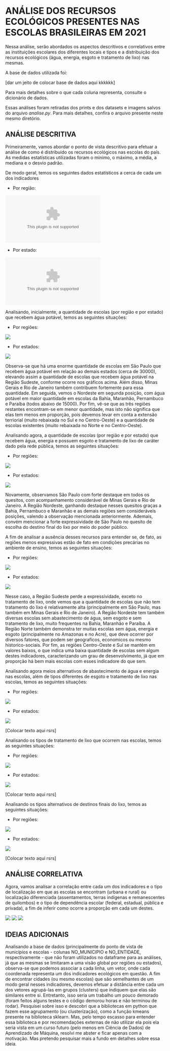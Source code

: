 # ANÁLISE DOS RECURSOS ECOLÓGICOS PRESENTES NAS ESCOLAS BRASILEIRAS EM 2021

Nessa análise, serão abordados os aspectos descritivos e correlativos entre as instituições escolares dos diferentes locais e tipos e a distribuição dos recursos ecológicos (água, energia, esgoto e tratamento de lixo) nas mesmas.

A base de dados utilizada foi:

[dar um jeito de colocar base de dados aqui kkkkkk]

Para mais detalhes sobre o que cada coluna representa, consulte o dicionário de dados.

Essas análises foram retiradas dos prints e dos datasets e imagens salvos do arquivo _analise.py_. Para mais detalhes, confira o arquivo presente neste mesmo diretório.

## ANÁLISE DESCRITIVA

Primeiramente, vamos abordar o ponto de vista descritivo para efetuar a análise de como é distribuido os recursos ecológicos nas escolas do país. As medidas estatísticas utilizadas foram o mínimo, o máximo, a média, a mediana e o desvio padrão.

De modo geral, temos os seguintes dados estatísticos a cerca de cada um dos indicadores

- Por região:

![](datasets/dados_reg.csv)

- Por estado:

![](datasets/dados_est.csv)

Analisando, inicialmente, a quantidade de escolas (por região e por estado) que recebem água potável, temos as seguintes situações:

- Por regiões:

![](imagens/11.png)

- Por estados:

![](imagens/12.png)

Observa-se que há uma enorme quantidade de escolas em São Paulo que recebem água potável em relação ao demais estados (cerca de 30000), elevando assim a quantidade de escolas que recebem água potável na Região Sudeste, conforme ocorre nos gráficos acima. Além disso, Minas Gerais e Rio de Janeiro também contribuem fortemente para essa quantidade. Em seguida, vemos o Nordeste em segunda posição, com água potável em maior quantidade em escolas da Bahia, Maranhão, Pernambuco e Paraíba (todos abaixo de 15000). Por fim, vê-se que as três regiões restantes encontram-se em menor quantidade, mas isto não significa que elas tem menos em proporção, pois devemos levar em conta a extensão terriorial (muito rebaixada no Sul e no Centro-Oeste) e a quantidade de escolas existentes (muito rebaixada no Norte e no Centro-Oeste).

Analisando agora, a quantidade de escolas (por região e por estado) que recebem água, energia e possuem esgoto e tratamento de lixo de caráter dado pela rede pública, temos as seguintes situações:

- Por regiões:

![](imagens/21.png)

- Por estados:

![](imagens/22.png)

Novamente, observamos São Paulo com forte destaque em todos os quesitos, com acompanhamento considerável de Minas Gerais e Rio de Janeiro. A Região Nordeste, ganhando destaque nesses quesitos graças a Bahia, Pernambuco e Maranhão e as demais regiões sem consideráveis posições, valendo a observação mencionada anteriormente. Ademais, convém mencionar a forte expressividade de São Paulo no quesito de escolha do destino final do lixo por meio do poder público.

A fim de analisar a ausência desses recursos para entender se, de fato, as regiões menos expressivas estão de fato em condições precárias no ambiente de ensino, temos as seguintes situações:

- Por regiões:

![](imagens/31.png)

- Por estados:

![](imagens/32.png)

Nesse caso, a Região Sudeste perde a expressividade, exceto no tratamento de lixo, onde vemos que a quantidade de escolas que não tem tratamento do lixo é relativamente alta (principalmente em São Paulo, mas também em Minas Gerais e Rio de Janeiro). A Região Nordeste tem também diversas escolas sem abastecimento de água, sem esgoto e sem tratamento de lixo, muito frequentes na Bahia, Maranhão e Paraíba. A Região Norte também demonstra ter muitas escolas sem água, energia e esgoto (principalmente no Amazonas e no Acre), que deve ocorrer por diversos fatores, que podem ser geograficos, economicos ou mesmo historico-sociais. Por fim, as regiões Centro-Oeste e Sul se mantém em valores baixos, o que indica uma baixa quantidade de escolas sem algum destes indicadores, caracterizando um grau de desenvolvimento, já que em proporção há bem mais escolas com esses indicadore do que sem.

Analisando agora meios alternativos de abastecimento de água e energia nas escolas, além de tipos diferentes de esgoto e tratamento de lixo nas escolas, temos as seguintes situações:

- Por regiões:

![](imagens/41.png)

- Por estados:

![](imagens/42.png)

[Colocar texto aqui rsrs]

Analisando os tipos de tratamento de lixo que ocorrem nas escolas, temos as seguintes situações:

- Por regiões:

![](imagens/51.png)

- Por estados:

![](imagens/52.png)

[Colocar texto aqui rsrs]

Analisando os tipos alternativos de destinos finais do lixo, temos as seguintes situações:

- Por regiões:

![](imagens/61.png)

- Por estados:

![](imagens/62.png)

[Colocar texto aqui rsrs]

## ANÁLISE CORRELATIVA

Agora, vamos analisar a correlação entre cada um dos indicadores e o tipo de localização em que as escolas se encontram (urbana e rural) ou localização diferenciada (assentamentos, terras indígenas e remanescentes de quilombos) e o tipo de dependência escolar (federal, estadual, pública e privada), a fim de inferir como ocorre a proporção em cada um destes.

![](imagens/71.png)
![](imagens/72.png)
![](imagens/73.png)

## IDEIAS ADICIONAIS

Analisando a base de dados (principalmente do ponto de vista de municípios e escolas - colunas NO_MUNICIPIO e NO_ENTIDADE, respectivamente - que não foram utilizados no dataframe para as análises, já que as mesmas se limitaram a uma visão global por regiões ou estados), observa-se que podemos associar a cada linha, um vetor, onde cada coordenada representa um dos indicadores ecológicos em questão. A fim de encontrar cidades (ou mesmo escolas) que são semelhantes de um modo geral nesses indicadores, devemos efetuar a distância entre cada um dos vetores agrupá-las em grupos (clusters) que indiquem que elas são similares entre si. Entretanto, isso seria um trabalho um pouco demorado (foram feitos alguns testes e o código demorou horas e não terminou de rodar). Pesquisei sobre isso e descobri que a bibliotecas em python que fazem esse agrupamento (ou clusterização), como a função kmeans presente na biblioteca sklearn. Mas, pelo tempo escasso para entender essa biblioteca e por recomendações externas de não utilizar ela pois ela seria vista em um curso futuro (pelo menos em Ciência de Dados) de Aprendizado de Máquina, resolvi me abster e ficar apenas com a motivação. Mas pretendo pesquisar mais a fundo em detalhes sobre essa ideia.

